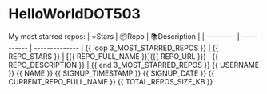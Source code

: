 # HelloWorldDOT503
My most starred repos:
| ⭐️Stars   | 📦Repo    | 📚Description |
| --------- | ----------- | -------------- |
{{ loop 3_MOST_STARRED_REPOS }}
| {{ REPO_STARS }} | [{{ REPO_FULL_NAME }}]({{ REPO_URL }}) | {{ REPO_DESCRIPTION }} |
{{ end 3_MOST_STARRED_REPOS }}
{{ USERNAME }}
{{ NAME }}
{{ SIGNUP_TIMESTAMP }}
{{ SIGNUP_DATE }}
{{ CURRENT_REPO_FULL_NAME }}
{{ TOTAL_REPOS_SIZE_KB }}
